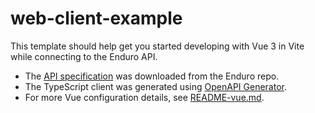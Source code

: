 # web-client-example

This template should help get you started developing with Vue 3 in Vite while connecting to the Enduro API.

* The [API specification] was downloaded from the Enduro repo.
* The TypeScript client was generated using [OpenAPI Generator].
* For more Vue configuration details, see [README-vue.md](./README-vue.md).


[OpenAPI Generator]: https://openapi-generator.tech/
[API specification]: https://github.com/artefactual-sdps/enduro/blob/main/internal/api/gen/http/
